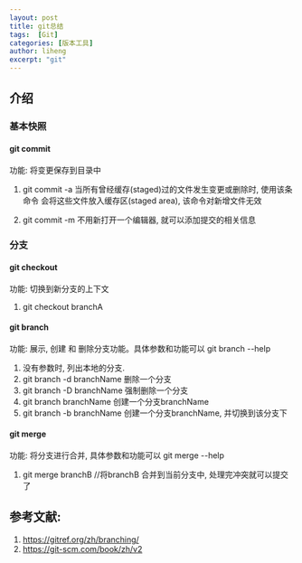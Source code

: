 ```yaml
---
layout: post
title: git总结
tags:  [Git]
categories: [版本工具]
author: liheng
excerpt: "git"
---
```

## 介绍

### 基本快照

#### git commit

功能: 将变更保存到目录中

1. git commit -a 当所有曾经缓存(staged)过的文件发生变更或删除时, 使用该条命令
会将这些文件放入缓存区(staged area), 该命令对新增文件无效

2. git commit -m 不用新打开一个编辑器, 就可以添加提交的相关信息

### 分支

#### git checkout

功能: 切换到新分支的上下文

1. git checkout branchA


#### git branch

功能: 展示, 创建 和 删除分支功能。具体参数和功能可以 git branch --help

1. 没有参数时, 列出本地的分支.
2. git branch -d branchName 删除一个分支
3. git branch -D branchName 强制删除一个分支
4. git branch branchName  创建一个分支branchName
5. git branch -b branchName 创建一个分支branchName, 并切换到该分支下

#### git merge

功能: 将分支进行合并, 具体参数和功能可以  git merge --help

1. git merge branchB //将branchB 合并到当前分支中, 处理完冲突就可以提交了


## 参考文献:

1. https://gitref.org/zh/branching/
2. https://git-scm.com/book/zh/v2

